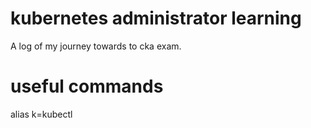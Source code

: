 # kubernetes administrator learning 
A log of my journey towards to cka exam. 

# useful commands 
alias k=kubectl 
